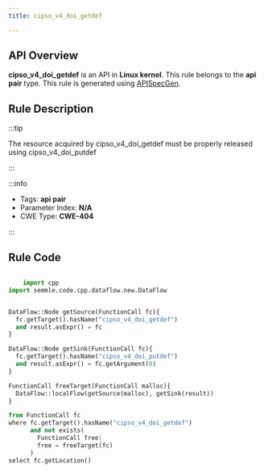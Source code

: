 ```yaml
---
title: cipso_v4_doi_getdef

---
```



## API Overview
**cipso_v4_doi_getdef** is an API in **Linux kernel**. This rule belongs to the **api pair** type. This rule is generated using [APISpecGen](../../tools/APISpecGen).
## Rule Description

:::tip

The resource acquired by cipso_v4_doi_getdef must be properly released using cipso_v4_doi_putdef

:::

:::info

- Tags: **api pair**
- Parameter Index: **N/A**
- CWE Type: **CWE-404**

:::

## Rule Code
```python

    import cpp
import semmle.code.cpp.dataflow.new.DataFlow


DataFlow::Node getSource(FunctionCall fc){
  fc.getTarget().hasName("cipso_v4_doi_getdef")
  and result.asExpr() = fc
}

DataFlow::Node getSink(FunctionCall fc){
  fc.getTarget().hasName("cipso_v4_doi_putdef")
  and result.asExpr() = fc.getArgument(0)
}

FunctionCall freeTarget(FunctionCall malloc){
  DataFlow::localFlow(getSource(malloc), getSink(result))
}

from FunctionCall fc
where fc.getTarget().hasName("cipso_v4_doi_getdef")
      and not exists(
        FunctionCall free| 
        free = freeTarget(fc)
      )
select fc.getLocation()

    
```